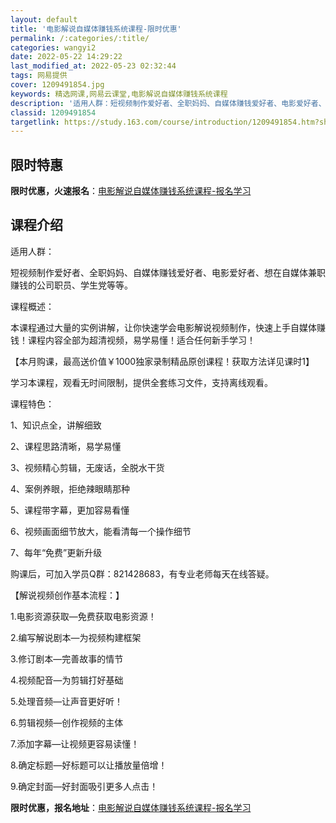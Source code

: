 ```yaml
---
layout: default
title: '电影解说自媒体赚钱系统课程-限时优惠'
permalink: /:categories/:title/
categories: wangyi2
date: 2022-05-22 14:29:22
last_modified_at: 2022-05-23 02:32:44
tags: 网易提供
cover: 1209491854.jpg
keywords: 精选网课,网易云课堂,电影解说自媒体赚钱系统课程
description: '适用人群：短视频制作爱好者、全职妈妈、自媒体赚钱爱好者、电影爱好者、想在自媒体兼职赚钱的公司职员、学生党等等。课程概述：'
classid: 1209491854
targetlink: https://study.163.com/course/introduction/1209491854.htm?share=1&shareId=1025206652&utm_campaign=share&utm_medium=iphoneShare&utm_source=&utm_u=1025206652
---
```


## 限时特惠

**限时优惠，火速报名**：[电影解说自媒体赚钱系统课程-报名学习](https://study.163.com/course/introduction/1209491854.htm?share=1&shareId=1025206652&utm_campaign=share&utm_medium=iphoneShare&utm_source=&utm_u=1025206652)

## 课程介绍

适用人群：

短视频制作爱好者、全职妈妈、自媒体赚钱爱好者、电影爱好者、想在自媒体兼职赚钱的公司职员、学生党等等。



课程概述：

本课程通过大量的实例讲解，让你快速学会电影解说视频制作，快速上手自媒体赚钱！课程内容全部为超清视频，易学易懂！适合任何新手学习！



【本月购课，最高送价值￥1000独家录制精品原创课程！获取方法详见课时1】



学习本课程，观看无时间限制，提供全套练习文件，支持离线观看。



课程特色：

1、知识点全，讲解细致

2、课程思路清晰，易学易懂

3、视频精心剪辑，无废话，全脱水干货

4、案例养眼，拒绝辣眼睛那种

5、课程带字幕，更加容易看懂

6、视频画面细节放大，能看清每一个操作细节

7、每年“免费”更新升级



购课后，可加入学员Q群：821428683，有专业老师每天在线答疑。



【解说视频创作基本流程：】

1.电影资源获取—免费获取电影资源！



2.编写解说剧本—为视频构建框架



3.修订剧本—完善故事的情节



4.视频配音—为剪辑打好基础



5.处理音频—让声音更好听！



6.剪辑视频—创作视频的主体



7.添加字幕—让视频更容易读懂！



8.确定标题—好标题可以让播放量倍增！



9.确定封面—好封面吸引更多人点击！

**限时优惠，报名地址**：[电影解说自媒体赚钱系统课程-报名学习](https://study.163.com/course/introduction/1209491854.htm?share=1&shareId=1025206652&utm_campaign=share&utm_medium=iphoneShare&utm_source=&utm_u=1025206652)

